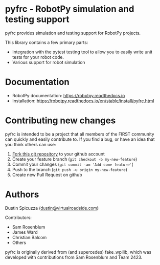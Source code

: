 pyfrc - RobotPy simulation and testing support
==============================================

pyfrc provides simulation and testing support for RobotPy projects.

This library contains a few primary parts:

* Integration with the pytest testing tool to allow you to easily write unit
  tests for your robot code.
* Various support for robot simulation
  
Documentation
=============

* RobotPy documentation: https://robotpy.readthedocs.io
* Installation: https://robotpy.readthedocs.io/en/stable/install/pyfrc.html

Contributing new changes
========================

pyfrc is intended to be a project that all members of the FIRST community can
quickly and easily contribute to. If you find a bug, or have an idea that you
think others can use:

1. [Fork this git repository](https://github.com/robotpy/robotpy/fork) to your github account
2. Create your feature branch (`git checkout -b my-new-feature`)
3. Commit your changes (`git commit -am 'Add some feature'`)
4. Push to the branch (`git push -u origin my-new-feature`)
5. Create new Pull Request on github


Authors
=======

Dustin Spicuzza (dustin@virtualroadside.com)

Contributors:

* Sam Rosenblum
* James Ward
* Christian Balcom
* Others

pyfrc is originally derived from (and supercedes) fake_wpilib, which was
developed with contributions from Sam Rosenblum and Team 2423. 
